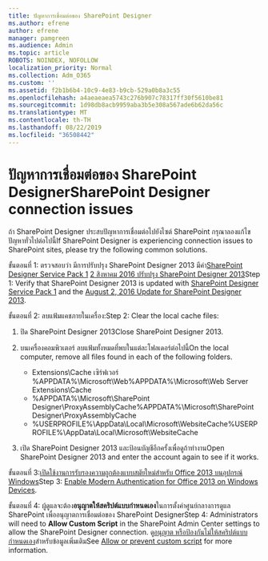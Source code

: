 ```yaml
---
title: ปัญหาการเชื่อมต่อของ SharePoint Designer
ms.author: efrene
author: efrene
manager: pamgreen
ms.audience: Admin
ms.topic: article
ROBOTS: NOINDEX, NOFOLLOW
localization_priority: Normal
ms.collection: Adm_O365
ms.custom: ''
ms.assetid: f2b1b6b4-10c9-4e83-b9cb-529a0b8a3c55
ms.openlocfilehash: a4aeaeaea5743c276b907c78317ff30f5610be81
ms.sourcegitcommit: 1d98db8acb9959aba3b5e308a567ade6b62da56c
ms.translationtype: MT
ms.contentlocale: th-TH
ms.lasthandoff: 08/22/2019
ms.locfileid: "36508442"
---
```

# <a name="sharepoint-designer-connection-issues"></a><span data-ttu-id="120ea-102">ปัญหาการเชื่อมต่อของ SharePoint Designer</span><span class="sxs-lookup"><span data-stu-id="120ea-102">SharePoint Designer connection issues</span></span> 

<span data-ttu-id="120ea-103">ถ้า SharePoint Designer ประสบปัญหาการเชื่อมต่อไปยังไซต์ SharePoint กรุณาลองแก้ไขปัญหาทั่วไปต่อไปนี้</span><span class="sxs-lookup"><span data-stu-id="120ea-103">If SharePoint Designer is experiencing connection issues to SharePoint sites, please try the following common solutions.</span></span>

<span data-ttu-id="120ea-104">ขั้นตอนที่ 1: ตรวจสอบว่า มีการปรับปรุง SharePoint Designer 2013 มีค่า[SharePoint Designer Service Pack 1](https://support.microsoft.com/help/2817441/description-of-microsoft-sharepoint-designer-2013-service-pack-1-sp1) [2 สิงหาคม 2016 ปรับปรุง SharePoint Designer 2013](https://support.microsoft.com/help/3114721/august-2-2016-update-for-sharepoint-designer-2013-kb3114721)</span><span class="sxs-lookup"><span data-stu-id="120ea-104">Step 1: Verify that SharePoint Designer 2013 is updated with [SharePoint Designer Service Pack 1](https://support.microsoft.com/help/2817441/description-of-microsoft-sharepoint-designer-2013-service-pack-1-sp1) and the [August 2, 2016 Update for SharePoint Designer 2013](https://support.microsoft.com/help/3114721/august-2-2016-update-for-sharepoint-designer-2013-kb3114721).</span></span>



<span data-ttu-id="120ea-105">ขั้นตอนที่ 2: ลบแฟ้มแคชภายในเครื่อง:</span><span class="sxs-lookup"><span data-stu-id="120ea-105">Step 2: Clear the local cache files:</span></span>

1. <span data-ttu-id="120ea-106">ปิด SharePoint Designer 2013</span><span class="sxs-lookup"><span data-stu-id="120ea-106">Close SharePoint Designer 2013.</span></span>

2. <span data-ttu-id="120ea-107">บนเครื่องคอมพิวเตอร์ ลบแฟ้มทั้งหมดที่พบในแต่ละโฟลเดอร์ต่อไปนี้</span><span class="sxs-lookup"><span data-stu-id="120ea-107">On the local computer, remove all files found in each of the following folders.</span></span>

    - <span data-ttu-id="120ea-108">Extensions\Cache เซิร์ฟเวอร์ %APPDATA%\Microsoft\Web</span><span class="sxs-lookup"><span data-stu-id="120ea-108">%APPDATA%\Microsoft\Web Server Extensions\Cache</span></span>
    - <span data-ttu-id="120ea-109">%APPDATA%\Microsoft\SharePoint Designer\ProxyAssemblyCache</span><span class="sxs-lookup"><span data-stu-id="120ea-109">%APPDATA%\Microsoft\SharePoint Designer\ProxyAssemblyCache</span></span>
    - <span data-ttu-id="120ea-110">%USERPROFILE%\AppData\Local\Microsoft\WebsiteCache</span><span class="sxs-lookup"><span data-stu-id="120ea-110">%USERPROFILE%\AppData\Local\Microsoft\WebsiteCache</span></span>

3. <span data-ttu-id="120ea-111">เปิด SharePoint Designer 2013 และป้อนบัญชีอีกครั้งเพื่อดูถ้าทำงาน</span><span class="sxs-lookup"><span data-stu-id="120ea-111">Open SharePoint Designer 2013 and enter the account again to see if it works.</span></span>

<span data-ttu-id="120ea-112">ขั้นตอนที่ 3:[เปิดใช้งานการรับรองความถูกต้องแบบสมัยใหม่สำหรับ Office 2013 บนอุปกรณ์ Windows](https://docs.microsoft.com/office365/admin/security-and-compliance/enable-modern-authentication?redirectSourcePath=/article/Enable-Modern-Authentication-for-Office-2013-on-Windows-devices-7dc1c01a-090f-4971-9677-f1b192d6c910&view=o365-worldwide)</span><span class="sxs-lookup"><span data-stu-id="120ea-112">Step 3: [Enable Modern Authentication for Office 2013 on Windows Devices](https://docs.microsoft.com/office365/admin/security-and-compliance/enable-modern-authentication?redirectSourcePath=/article/Enable-Modern-Authentication-for-Office-2013-on-Windows-devices-7dc1c01a-090f-4971-9677-f1b192d6c910&view=o365-worldwide).</span></span>

<span data-ttu-id="120ea-113">ขั้นตอนที่ 4: ผู้ดูแลจะต้อง**อนุญาตให้สคริปต์แบบกำหนดเอง**ในการตั้งค่าศูนย์กลางการดูแล SharePoint เพื่ออนุญาตการเชื่อมต่อของ SharePoint Designer</span><span class="sxs-lookup"><span data-stu-id="120ea-113">Step 4: Administrators will need to **Allow Custom Script** in the SharePoint Admin Center settings to allow the SharePoint Designer connection.</span></span> <span data-ttu-id="120ea-114">ดู[อนุญาต หรือป้องกันไม่ให้สคริปต์แบบกำหนดเอง](https://docs.microsoft.com/sharepoint/allow-or-prevent-custom-script)สำหรับข้อมูลเพิ่มเติม</span><span class="sxs-lookup"><span data-stu-id="120ea-114">See [Allow or prevent custom script](https://docs.microsoft.com/sharepoint/allow-or-prevent-custom-script) for more information.</span></span>


